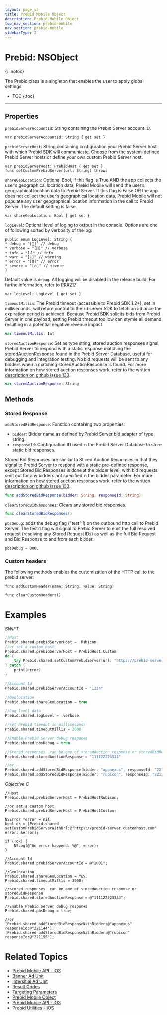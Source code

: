 ```yaml
---
layout: page_v2
title: Prebid Mobile Object
description: Prebid Mobile Object
top_nav_section: prebid-mobile
nav_section: prebid-mobile
sidebarType: 2
---
```


# Prebid: NSObject

{: .notoc}

The Prebid class is a singleton that enables the user to apply global settings.

- TOC
 {:toc}

---

## Properties

`prebidServerAccountId`: String containing the Prebid Server account ID.

```
var prebidServerAccountId: String { get set }
```

`prebidServerHost`: String containing configuration your Prebid Server host with which Prebid SDK will communicate. Choose from the system-defined Prebid Server hosts or define your own custom Prebid Server host.

```
var prebidServerHost: PrebidHost { get set }
func setCustomPrebidServer(url: String)	throws
```

`shareGeoLocation`: Optional Bool, if this flag is True AND the app collects the user’s geographical location data, Prebid Mobile will send the user’s geographical location data to Prebid Server. If this flag is False OR the app does not collect the user’s geographical location data, Prebid Mobile will not populate any user geographical location information in the call to Prebid Server. The default setting is false.

```
var shareGeoLocation: Bool { get set }
```

`logLevel`: Optional level of loging to output in the console. Options are one of following sorted by verbosity of the log:

```
public enum LogLevel: String {
* debug = "[💬]" // debug
* verbose = "[🔬]" // verbose
* info = "[ℹ️]" // info
* warn = "[⚠️]" // warning
* error = "[‼️]" // error
* severe = "[🔥]" // severe
}
```

Default value is `debug`. All logging will be disabled in the release build. For furthe information, refer to [PR#217](https://github.com/aclrys/prebid-mobile-ios/pull/217)

```
var logLevel: LogLevel { get set }
```
`timeoutMillis`: The Prebid timeout (accessible to Prebid SDK 1.2+), set in milliseconds, will return control to the ad server SDK to fetch an ad once the expiration period is achieved. Because Prebid SDK solicits bids from Prebid Server in one payload, setting Prebid timeout too low can stymie all demand resulting in a potential negative revenue impact.

```swift
var timeoutMillis: Int
```

`storedAuctionResponse`: Set as type string, stored auction responses signal Prebid Server to respond with a static response matching the storedAuctionResponse found in the Prebid Server Database, useful for debugging and integration testing. No bid requests will be sent to any bidders when a matching storedAuctionResponse is found. For more information on how stored auction responses work, refer to the written [description on github issue 133](https://github.com/aclrys/prebid-mobile-android/issues/133).

```swift
var storedAuctionResponse: String
```

## Methods

### Stored Response

`addStoredBidResponse`: Function containing two properties:

* `bidder`: Bidder name as defined by Prebid Server bid adapter of type string.
* `responseId`: Configuration ID used in the Prebid Server Database to store static bid responses.

Stored Bid Responses are similar to Stored Auction Responses in that they signal to Prebid Server to respond with a static pre-defined response, except Stored Bid Responses is done at the bidder level, with bid requests sent out for any bidders not specified in the bidder parameter. For more information on how stored auction responses work, refer to the written [description on github issue 133](https://github.com/aclrys/prebid-mobile-android/issues/133).

```swift
func addStoredBidResponse(bidder: String, responseId: String)
```

`clearStoredBidResponses`: Clears any stored bid responses.

```swift
func clearStoredBidResponses()
```

`pbsDebug`: adds the debug flag ("test":1) on the outbound http call to Prebid Server. The test:1 flag will signal to Prebid Server to emit the full resolved request (resolving any Stored Request IDs) as well as the full Bid Request and Bid Response to and from each bidder.
```swift
pbsDebug = BOOL
```

### Custom headers

The following methods enables the customization of the HTTP call to the prebid server:

```
func addCustomHeader(name: String, value: String) 
```

```
func clearCustomHeaders() 
```

# Examples

*SWIFT*
```swift
//Host
Prebid.shared.prebidServerHost = .Rubicon
//or set a custom host
Prebid.shared.prebidServerHost = PrebidHost.Custom
do {
    try Prebid.shared.setCustomPrebidServer(url: "https://prebid-server.customhost.com")
} catch {
    print(error)
}

//Account Id
Prebid.shared.prebidServerAccountId = "1234"

//Geolocation
Prebid.shared.shareGeoLocation = true

//Log level data
Prebid.shared.logLevel = .verbose

//set Prebid timeout in milliseconds
Prebid.shared.timeoutMillis = 3000

//Enable Prebid Server debug respones
Prebid.shared.pbsDebug = true

//Stored responses  can be one of storedAuction response or storedBidResponse
Prebid.shared.storedAuctionResponse = "111122223333"

//or
Prebid.shared.addStoredBidResponse(bidder: "appnexus", responseId: "221144")
Prebid.shared.addStoredBidResponse(bidder: "rubicon", responseId: "221155")
```

*Objective C*
```objective_c
//Host
Prebid.shared.prebidServerHost = PrebidHostRubicon;

//or set a custom host
Prebid.shared.prebidServerHost = PrebidHostCustom;

NSError *error = nil;
bool ok = [Prebid.shared setCustomPrebidServerWithUrl:@"https://prebid-server.customhost.com" error: &error];

if (!ok) {
    NSLog(@"An error happend: %@", error);
}

//Account Id
Prebid.shared.prebidServerAccountId = @"1001";

//Geolocation
Prebid.shared.shareGeoLocation = YES;
Prebid.shared.timeoutMillis = 3000;

//Stored responses  can be one of storedAuction response or storedBidResponse
Prebid.shared.storedAuctionResponse = @"111122223333";

//Enable Prebid Server debug respones
Prebid.shared.pbsDebug = true;

//or
[Prebid.shared addStoredBidResponseWithBidder:@"appnexus" responseId:@"221144"];
[Prebid.shared addStoredBidResponseWithBidder:@"rubicon" responseId:@"221155"];
```


# Related Topics

- [Prebid Mobile API - iOS]({{site.baseurl}}/prebid-mobile/pbm-api/ios/pbm-api-ios.html)
- [Banner Ad Unit](/prebid-mobile/pbm-api/ios/pbm-banneradunit-ios.html)
- [Intersitial Ad Unit]({{site.baseurl}}/prebid-mobile/pbm-api/ios/pbm-bannerinterstitialadunit-ios.html)
- [Result Codes]({{site.baseurl}}/prebid-mobile/pbm-api/ios/pbm-api-result-codes-ios.html)
- [Targeting Parameters]({{site.baseurl}}/prebid-mobile/pbm-api/ios/pbm-targeting-ios.html)
- [Prebid Mobile Object]({{site.baseurl}}/prebid-mobile/pbm-api/ios/prebidmobile-object-ios.html)
- [Prebid Mobile API - iOS]({{site.baseurl}}/prebid-mobile/pbm-api/ios/pbm-api-ios.html)
- [Prebid Utilities - iOS]({{site.baseurl}}/prebid-mobile/pbm-api/ios/pbm-util-ios.html)
